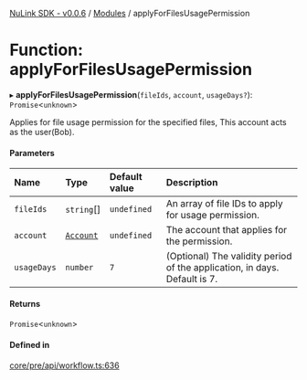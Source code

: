 [NuLink SDK - v0.0.6](../README.md) / [Modules](../modules.md) / applyForFilesUsagePermission

# Function: applyForFilesUsagePermission

▸ **applyForFilesUsagePermission**(`fileIds`, `account`, `usageDays?`): `Promise`<`unknown`\>

Applies for file usage permission for the specified files, This account acts as the user(Bob).

#### Parameters

| Name | Type | Default value | Description |
| :------ | :------ | :------ | :------ |
| `fileIds` | `string`[] | `undefined` | An array of file IDs to apply for usage permission. |
| `account` | [`Account`](../classes/Account.md) | `undefined` | The account that applies for the permission. |
| `usageDays` | `number` | `7` | (Optional) The validity period of the application, in days. Default is 7. |

#### Returns

`Promise`<`unknown`\>

#### Defined in

[core/pre/api/workflow.ts:636](https://github.com/NuLink-network/nulink-sdk/blob/541ac45/src/core/pre/api/workflow.ts#L636)
